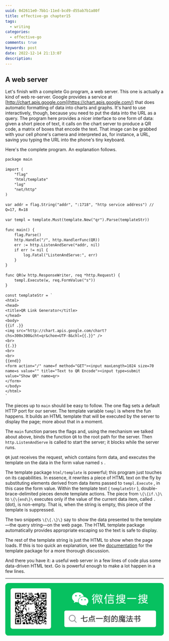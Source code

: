 ```yaml
---
uuid: 0d2611e0-7bb1-11ed-bcd9-d55ab7b1a80f
title: effective-go chapter15
tags:
  - writing
categories:
  - effective-go
comments: true
keywords: post
date: 2022-12-14 21:13:07
description:
---
```


<!--more-->
<!-- 1. 发布前：删除草稿的 uuid -->
<!-- 2. 发布后：补充tag，category -->

## A web server 

Let's finish with a complete Go program, a web server. This one is actually a kind of web re-server. Google provides a service at [http://chart.apis.google.com](https://chart.apis.google.com/) that does automatic formatting of data into charts and graphs. It's hard to use interactively, though, because you need to put the data into the URL as a query. The program here provides a nicer interface to one form of data: given a short piece of text, it calls on the chart server to produce a QR code, a matrix of boxes that encode the text. That image can be grabbed with your cell phone's camera and interpreted as, for instance, a URL, saving you typing the URL into the phone's tiny keyboard.

Here's the complete program. An explanation follows.

    package main
    
    import (
        "flag"
        "html/template"
        "log"
        "net/http"
    )
    
    var addr = flag.String("addr", ":1718", "http service address") // Q=17, R=18
    
    var templ = template.Must(template.New("qr").Parse(templateStr))
    
    func main() {
        flag.Parse()
        http.Handle("/", http.HandlerFunc(QR))
        err := http.ListenAndServe(*addr, nil)
        if err != nil {
            log.Fatal("ListenAndServe:", err)
        }
    }
    
    func QR(w http.ResponseWriter, req *http.Request) {
        templ.Execute(w, req.FormValue("s"))
    }
    
    const templateStr = `
    <html>
    <head>
    <title>QR Link Generator</title>
    </head>
    <body>
    {{if .}}
    <img src="http://chart.apis.google.com/chart?chs=300x300&cht=qr&choe=UTF-8&chl={{.}}" />
    <br>
    {{.}}
    <br>
    <br>
    {{end}}
    <form action="/" name=f method="GET"><input maxLength=1024 size=70
    name=s value="" title="Text to QR Encode"><input type=submit
    value="Show QR" name=qr>
    </form>
    </body>
    </html>
    `

The pieces up to `main` should be easy to follow. The one flag sets a default HTTP port for our server. The template variable `templ` is where the fun happens. It builds an HTML template that will be executed by the server to display the page; more about that in a moment.

The `main` function parses the flags and, using the mechanism we talked about above, binds the function `QR` to the root path for the server. Then `http.ListenAndServe` is called to start the server; it blocks while the server runs.

`QR` just receives the request, which contains form data, and executes the template on the data in the form value named `s` .

The template package `html/template` is powerful; this program just touches on its capabilities. In essence, it rewrites a piece of HTML text on the fly by substituting elements derived from data items passed to `templ.Execute` , in this case the form value. Within the template text \( `templateStr` \), double-brace-delimited pieces denote template actions. The piece from `\{\{if.\}\` to `\{\{end\}\` executes only if the value of the current data item, called `.` \(dot\), is non-empty. That is, when the string is empty, this piece of the template is suppressed.

The two snippets `\{\{.\}\}` say to show the data presented to the template—the query string—on the web page. The HTML template package automatically provides appropriate escaping so the text is safe to display.

The rest of the template string is just the HTML to show when the page loads. If this is too quick an explanation, see the [documentation](https://docs.huihoo.com/go/golang.org/pkg/html/template/index.html) for the template package for a more thorough discussion.

And there you have it: a useful web server in a few lines of code plus some data-driven HTML text. Go is powerful enough to make a lot happen in a few lines.


---
![20200131220947.png](images/leunggeorge.github.io-image-9.png)

